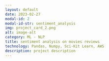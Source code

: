```yaml
---
layout: default
date: 2023-02-27
modal-id: 2
modal-id-str: sentiment_analysis
img: project_card_2.png
alt: image-alt
category: ML - NLP
title: sentiment analysis on movies reviews
technology: Pandas, Numpy, Sci-Kit Learn, AWS
description: project description
---
```

